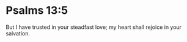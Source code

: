 # Psalms 13:5

But I have trusted in your steadfast love; my heart shall rejoice in your salvation.
